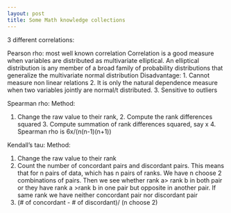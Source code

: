```yaml
---
layout: post
title: Some Math knowledge collections
---
```


3 different correlations:

Pearson rho: most well known correlation
Correlation is a good measure when variables are distributed as multivariate elliptical.
An elliptical distribution is any member of a broad family of probability distributions that generalize the multivariate normal distribution
Disadvantage: 1. Cannot measure non linear relations 2. It is only the natural dependence measure when two variables jointly are normal/t distributed. 3. Sensitive to outliers

Spearman rho: 
Method: 
1. Change the raw value to their rank, 2. Compute the rank differences squared 3. Compute summation of rank differences squared, say x 4. Spearman rho is 6x/(n(n-1)(n+1))

Kendall’s tau:
Method: 
1.	Change the raw value to their rank
2.	Count the number of concordant pairs and discordant pairs. This means that for n pairs of data, which has n pairs of ranks. We have n choose 2 combinations of pairs. Then we see whether rank a> rank b in both pair or they have rank a >rank b in one pair but opposite in another pair. If same rank we have neither concordant pair nor discordant pair
3.	(# of concordant - # of discordant)/ (n choose 2)
